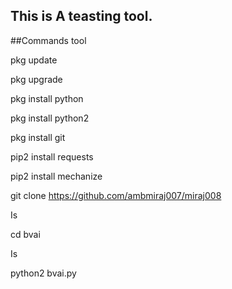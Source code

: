 ## This is A teasting tool.

##Commands tool

pkg update

pkg upgrade

pkg install python

pkg install python2

pkg install git

pip2 install requests

pip2 install mechanize

git clone https://github.com/ambmiraj007/miraj008

Is

cd bvai

Is

python2 bvai.py





